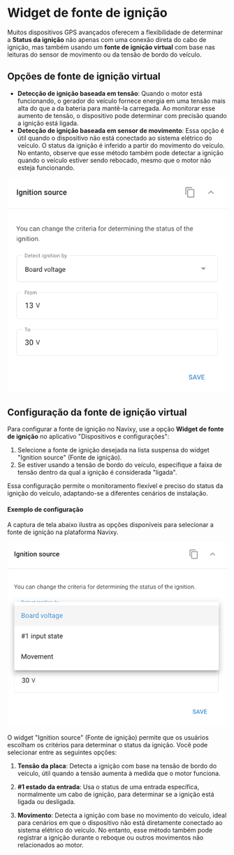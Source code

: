 # Widget de fonte de ignição

Muitos dispositivos GPS avançados oferecem a flexibilidade de determinar a **Status da ignição** não apenas com uma conexão direta do cabo de ignição, mas também usando um **fonte de ignição virtual** com base nas leituras do sensor de movimento ou da tensão de bordo do veículo.

## Opções de fonte de ignição virtual

- **Detecção de ignição baseada em tensão**: Quando o motor está funcionando, o gerador do veículo fornece energia em uma tensão mais alta do que a da bateria para mantê-la carregada. Ao monitorar esse aumento de tensão, o dispositivo pode determinar com precisão quando a ignição está ligada.
- **Detecção de ignição baseada em sensor de movimento**: Essa opção é útil quando o dispositivo não está conectado ao sistema elétrico do veículo. O status da ignição é inferido a partir do movimento do veículo. No entanto, observe que esse método também pode detectar a ignição quando o veículo estiver sendo rebocado, mesmo que o motor não esteja funcionando.

![image-20240815-213014.png](attachments/image-20240815-213014.png)

## Configuração da fonte de ignição virtual

Para configurar a fonte de ignição no Navixy, use a opção **Widget de fonte de ignição** no aplicativo "Dispositivos e configurações":

1. Selecione a fonte de ignição desejada na lista suspensa do widget "Ignition source" (Fonte de ignição).
2. Se estiver usando a tensão de bordo do veículo, especifique a faixa de tensão dentro da qual a ignição é considerada "ligada".

Essa configuração permite o monitoramento flexível e preciso do status da ignição do veículo, adaptando-se a diferentes cenários de instalação.

#### Exemplo de configuração

A captura de tela abaixo ilustra as opções disponíveis para selecionar a fonte de ignição na plataforma Navixy.

![image-20240815-213517.png](attachments/image-20240815-213517.png)

O widget "Ignition source" (Fonte de ignição) permite que os usuários escolham os critérios para determinar o status da ignição. Você pode selecionar entre as seguintes opções:

1. **Tensão da placa**: Detecta a ignição com base na tensão de bordo do veículo, útil quando a tensão aumenta à medida que o motor funciona.

2. **#1 estado da entrada**: Usa o status de uma entrada específica, normalmente um cabo de ignição, para determinar se a ignição está ligada ou desligada.

3. **Movimento**: Detecta a ignição com base no movimento do veículo, ideal para cenários em que o dispositivo não está diretamente conectado ao sistema elétrico do veículo. No entanto, esse método também pode registrar a ignição durante o reboque ou outros movimentos não relacionados ao motor.